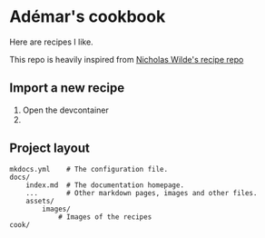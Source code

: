 # Adémar's cookbook

Here are recipes I like.

This repo is heavily inspired from [Nicholas Wilde's recipe repo](https://github.com/nicholaswilde/recipes)

## Import a new recipe

1. Open the devcontainer
2. 

## Project layout

    mkdocs.yml    # The configuration file.
    docs/
        index.md  # The documentation homepage.
        ...       # Other markdown pages, images and other files.
        assets/
            images/
                # Images of the recipes
    cook/


